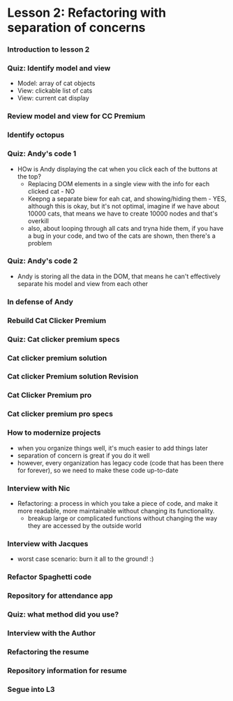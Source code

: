 # Lesson 2: Refactoring with separation of concerns

### Introduction to lesson 2
### Quiz: Identify model and view
* Model: array of cat objects
* View: clickable list of cats
* View: current cat display

### Review model and view for CC Premium
### Identify octopus
### Quiz: Andy's code 1
* HOw is Andy displaying the cat when you click each of the buttons at the top?
  * Replacing DOM elements in a single view with the info for each clicked cat - NO
  * Keepng a separate biew for eah cat, and showing/hiding them - YES, although this is okay, but it's not optimal, imagine if we have about 10000 cats, that means we have to create 10000 nodes and that's overkill
  * also, about looping through all cats and tryna hide them, if you have a bug in your code, and two of the cats are shown, then there's a problem

### Quiz: Andy's code 2
* Andy is storing all the data in the DOM, that means he can't effectively separate his model and view from each other

### In defense of Andy
### Rebuild Cat Clicker Premium
### Quiz: Cat clicker premium specs

### Cat clicker premium solution
### Cat clicker Premium solution Revision
### Cat Clicker Premium pro
### Cat clicker premium pro specs
### How to modernize projects
* when you organize things well, it's much easier to add things later
* separation of concern is great if you do it well
* however, every organization has legacy code (code that has been there for forever), so we need to make these code up-to-date

### Interview with Nic
* Refactoring: a process in which you take a piece of code, and make it more readable, more maintainable without changing its functionality.
  * breakup large or complicated functions without changing the way they are accessed by the outside world

### Interview with Jacques
* worst case scenario: burn it all to the ground! :)

### Refactor Spaghetti code
### Repository for attendance app
### Quiz: what method did you use?
### Interview with the Author
### Refactoring the resume
### Repository information for resume
### Segue into L3
